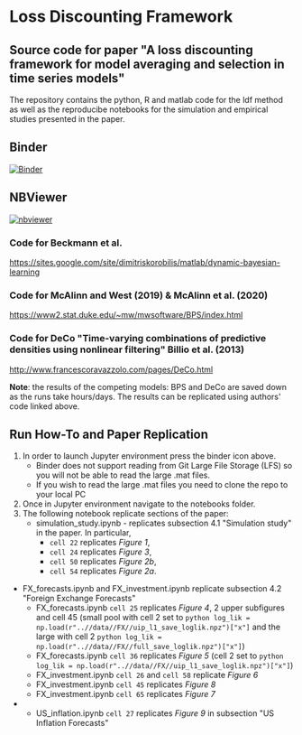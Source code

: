 # Loss Discounting Framework
## Source code for paper "A loss discounting framework for model averaging and selection in time series models"
The repository contains the python, R and matlab code for the ldf method as well as the reproducibe notebooks for the simulation and empirical studies presented in the paper.

## Binder
[![Binder](https://mybinder.org/badge_logo.svg)](https://mybinder.org/v2/gh/dbernaciak/ldf/main?urlpath=lab)

## NBViewer
[![nbviewer](https://raw.githubusercontent.com/jupyter/design/master/logos/Badges/nbviewer_badge.svg)](https://nbviewer.org/github/dbernaciak/ldf/tree/main/notebooks/)

### Code for Beckmann et al.
https://sites.google.com/site/dimitriskorobilis/matlab/dynamic-bayesian-learning
### Code for McAlinn and West (2019) & McAlinn et al. (2020) 
https://www2.stat.duke.edu/~mw/mwsoftware/BPS/index.html
### Code for DeCo "Time-varying combinations of predictive densities using nonlinear filtering" Billio et al. (2013)
http://www.francescoravazzolo.com/pages/DeCo.html

**Note**: the results of the competing models: BPS and DeCo are saved down as the runs take hours/days. The results can be replicated using authors' code linked above.

## Run How-To and Paper Replication
1. In order to launch Jupyter environment press the binder icon above.
   * Binder does not support reading from Git Large File Storage (LFS) so you will not be able to read the large .mat files.
   * If you wish to read the large .mat files you need to clone the repo to your local PC
2. Once in Jupyter environment navigate to the notebooks folder.
3. The following notebook replicate sections of the paper:
   * simulation_study.ipynb - replicates subsection 4.1 "Simulation study" in the paper. In particular, 
     * ```cell 22``` replicates *Figure 1*, 
     * ```cell 24``` replicates *Figure 3*,  
     * ```cell 50``` replicates *Figure 2b*, 
     * ```cell 54``` replicates *Figure 2a*.
* FX_forecasts.ipynb and FX_investment.ipynb replicate subsection 4.2 "Foreign Exchange Forecasts"
  * FX_forecasts.ipynb ```cell 25``` replicates *Figure 4*, 2 upper subfigures and cell 45 (small pool with cell 2 set to ```python log_lik = np.load(r"..//data//FX//uip_l1_save_loglik.npz")["x"]``` and the large with cell 2 ```python log_lik = np.load(r"..//data//FX//full_save_loglik.npz")["x"]```)
  * FX_forecasts.ipynb ```cell 36``` replicates *Figure 5* (cell 2 set to ```python log_lik = np.load(r"..//data//FX//uip_l1_save_loglik.npz")["x"]```)
  * FX_investment.ipynb ```cell 26``` and ```cell 58``` replicate *Figure 6*
  * FX_investment.ipynb ```cell 45``` replicates *Figure 8*
  * FX_investment.ipynb ```cell 65``` replicates *Figure 7*
* * US_inflation.ipynb ```cell 27``` replicates *Figure 9* in subsection "US Inflation Forecasts"